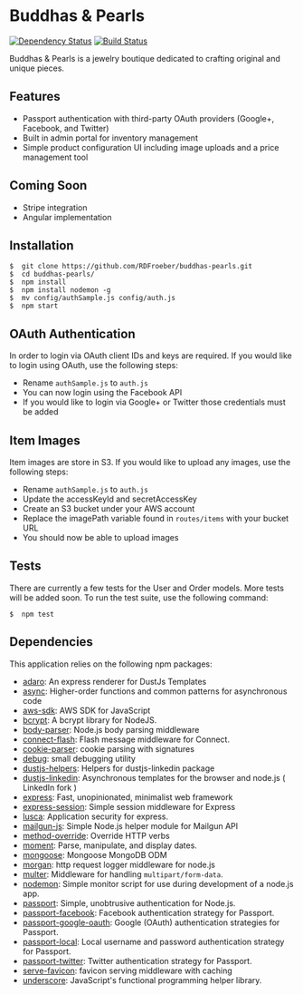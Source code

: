 # Buddhas & Pearls

[![Dependency Status](https://david-dm.org/RDFroeber/buddhas-pearls.svg)](https://david-dm.org/RDFroeber/buddhas-pearls)
[![Build Status](https://travis-ci.org/RDFroeber/buddhas-pearls.svg?branch=master)](https://travis-ci.org/RDFroeber/buddhas-pearls)

Buddhas & Pearls is a jewelry boutique dedicated to crafting original and unique pieces.

## Features

* Passport authentication with third-party OAuth providers (Google+, Facebook, and Twitter)
* Built in admin portal for inventory management
* Simple product configuration UI including image uploads and a price management tool

## Coming Soon

* Stripe integration
* Angular implementation

## Installation

```
$  git clone https://github.com/RDFroeber/buddhas-pearls.git
$  cd buddhas-pearls/
$  npm install
$  npm install nodemon -g
$  mv config/authSample.js config/auth.js
$  npm start
```

## OAuth Authentication

In order to login via OAuth client IDs and keys are required. If you would like to login using OAuth, use the following steps:

* Rename `authSample.js` to `auth.js`
* You can now login using the Facebook API
* If you would like to login via Google+ or Twitter those credentials must be added

## Item Images

Item images are store in S3. If you would like to upload any images, use the following steps:

* Rename `authSample.js` to `auth.js`
* Update the accessKeyId and secretAccessKey
* Create an S3 bucket under your AWS account
* Replace the imagePath variable found in `routes/items` with your bucket URL
* You should now be able to upload images

## Tests

There are currently a few tests for the User and Order models. More tests will be added soon. To run the test suite, use the following command:

```
$  npm test
```

## Dependencies

This application relies on the following npm packages:

- [adaro](https://github.com/krakenjs/adaro): An express renderer for DustJs Templates
- [async](https://github.com/caolan/async): Higher-order functions and common patterns for asynchronous code
- [aws-sdk](https://github.com/aws/aws-sdk-js): AWS SDK for JavaScript
- [bcrypt](https://github.com/ncb000gt/node.bcrypt.js): A bcrypt library for NodeJS.
- [body-parser](https://github.com/expressjs/body-parser): Node.js body parsing middleware
- [connect-flash](https://github.com/jaredhanson/connect-flash): Flash message middleware for Connect.
- [cookie-parser](https://github.com/expressjs/cookie-parser): cookie parsing with signatures
- [debug](https://github.com/visionmedia/debug): small debugging utility
- [dustjs-helpers](https://github.com/linkedin/dustjs-helpers): Helpers for dustjs-linkedin package
- [dustjs-linkedin](https://github.com/linkedin/dustjs): Asynchronous templates for the browser and node.js ( LinkedIn fork )
- [express](https://github.com/strongloop/express): Fast, unopinionated, minimalist web framework
- [express-session](https://github.com/expressjs/session): Simple session middleware for Express
- [lusca](https://github.com/krakenjs/lusca): Application security for express.
- [mailgun-js](https://github.com/1lobby/mailgun-js): Simple Node.js helper module for Mailgun API
- [method-override](https://github.com/expressjs/method-override): Override HTTP verbs
- [moment](https://github.com/moment/moment): Parse, manipulate, and display dates.
- [mongoose](https://github.com/LearnBoost/mongoose): Mongoose MongoDB ODM
- [morgan](https://github.com/expressjs/morgan): http request logger middleware for node.js
- [multer](https://github.com/expressjs/multer): Middleware for handling `multipart/form-data`.
- [nodemon](https://github.com/remy/nodemon): Simple monitor script for use during development of a node.js app.
- [passport](https://github.com/jaredhanson/passport): Simple, unobtrusive authentication for Node.js.
- [passport-facebook](https://github.com/jaredhanson/passport-facebook): Facebook authentication strategy for Passport.
- [passport-google-oauth](https://github.com/jaredhanson/passport-google-oauth): Google (OAuth) authentication strategies for Passport.
- [passport-local](https://github.com/jaredhanson/passport-local): Local username and password authentication strategy for Passport.
- [passport-twitter](https://github.com/jaredhanson/passport-twitter): Twitter authentication strategy for Passport.
- [serve-favicon](https://github.com/expressjs/serve-favicon): favicon serving middleware with caching
- [underscore](https://github.com/jashkenas/underscore): JavaScript&#39;s functional programming helper library.
